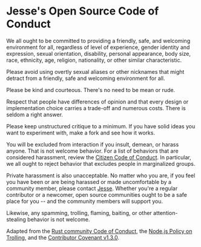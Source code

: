 # Jesse's Open Source Code of Conduct

We all ought to be committed to providing a friendly, safe, and welcoming environment for all, regardless of level of experience, gender identity and expression, sexual orientation, disability, personal appearance, body size, race, ethnicity, age, religion, nationality, or other similar characteristic.

Please avoid using overtly sexual aliases or other nicknames that might detract from a friendly, safe and welcoming environment for all.

Please be kind and courteous. There's no need to be mean or rude.

Respect that people have differences of opinion and that every design or implementation choice carries a trade-off and numerous costs. There is seldom a right answer.

Please keep unstructured critique to a minimum. If you have solid ideas you want to experiment with, make a fork and see how it works.

You will be excluded from interaction if you insult, demean, or harass anyone. That is not welcome behavior. For a list of behaviors that are considered harassment, review the [Citizen Code of Conduct](https://github.com/stumpsyn/policies/blob/master/citizen_code_of_conduct.md#4-unacceptable-behavior). In particular, we all ought to reject behavior that excludes people in marginalized groups.

Private harassment is also unacceptable. No matter who you are, if you feel you have been or are being harassed or made uncomfortable by a community member, please contact [Jesse](https://github.com/jesselawson). Whether you're a regular contributor or a newcomer, open source communities ought to be a safe place for you -- and the community members will support you.

Likewise, any spamming, trolling, flaming, baiting, or other attention-stealing behavior is not welcome.

Adapted from the [Rust community Code of Conduct](https://www.rust-lang.org/policies/code-of-conduct), the [Node.js Policy on Trolling](http://blog.izs.me/post/30036893703/policy-on-trolling), and the [Contributor Covenant v1.3.0](https://www.contributor-covenant.org/version/1/3/0/).

